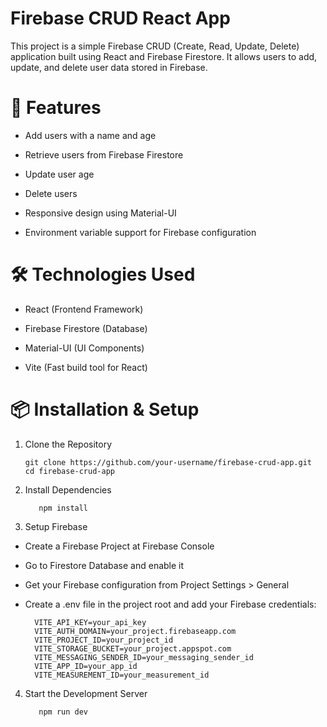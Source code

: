 # Firebase CRUD React App

This project is a simple Firebase CRUD (Create, Read, Update, Delete) application built using React and Firebase Firestore. It allows users to add, update, and delete user data stored in Firebase.

# 🚀 Features

* Add users with a name and age

* Retrieve users from Firebase Firestore

* Update user age

* Delete users

* Responsive design using Material-UI

* Environment variable support for Firebase configuration

# 🛠️ Technologies Used

* React (Frontend Framework)

* Firebase Firestore (Database)

* Material-UI (UI Components)

* Vite (Fast build tool for React)

# 📦 Installation & Setup

 1. Clone the Repository
     
        git clone https://github.com/your-username/firebase-crud-app.git
        cd firebase-crud-app
 
 2. Install Dependencies

           npm install
  
  3. Setup Firebase
   * Create a Firebase Project at Firebase Console

   * Go to Firestore Database and enable it

   * Get your Firebase configuration from Project Settings > General

   * Create a .env file in the project root and add your Firebase credentials:

           VITE_API_KEY=your_api_key
           VITE_AUTH_DOMAIN=your_project.firebaseapp.com
           VITE_PROJECT_ID=your_project_id
           VITE_STORAGE_BUCKET=your_project.appspot.com
           VITE_MESSAGING_SENDER_ID=your_messaging_sender_id
           VITE_APP_ID=your_app_id
           VITE_MEASUREMENT_ID=your_measurement_id
4. Start the Development Server

          npm run dev